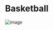 # Basketball
![image](https://github.com/Kaipei0502/basketball/assets/113581835/72dbb152-2d94-4cdb-bb90-a5c88a077e94)
